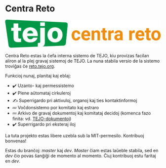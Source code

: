 # Centra Reto

![Emblemo de Centra Reto](files/web/static/images/tejo_cr.svg)

Centra Reto estas la ĉefa interna sistemo de TEJO, kiu provizas facilan aliron al la plej gravaj sistemoj de TEJO. La nuna stabila versio de la sistemo troviĝas ĉe [reto.tejo.org](https://reto.tejo.org).

Funkcioj nunaj, planitaj kaj eblaj:

- ✔️ Uzanto- kaj permessistemo
- ✔️ Plene aŭtomataj cirkuleroj
- ✍ Superrigardo pri aktivuloj, organoj kaj ties kontaktinformoj
- 💤 Voĉdonsistemo por komitato kaj estraro
- 💤 Arkivo de gravaj dokumentoj kaj komitataj decidoj
  (komenca fazo finita: vd. [TEJO-dokumentoj](https://github.com/tejoesperanto/dokumentoj/blob/master/INDEKSO.md))
- ✔️ Superrigardo pri eksteraj iloj

La tuta projekto estas libere uzebla sub la MIT-permesilo. Kontribuoj bonvenas!

Estas du branĉoj: *master* kaj *dev*. *Master* ĉiam estas laŭeble stabila, sed en *dev* ĉio povas ŝanĝiĝi de momento al momento. Ĉiuj kontribuoj estu faritaj en *dev*.
